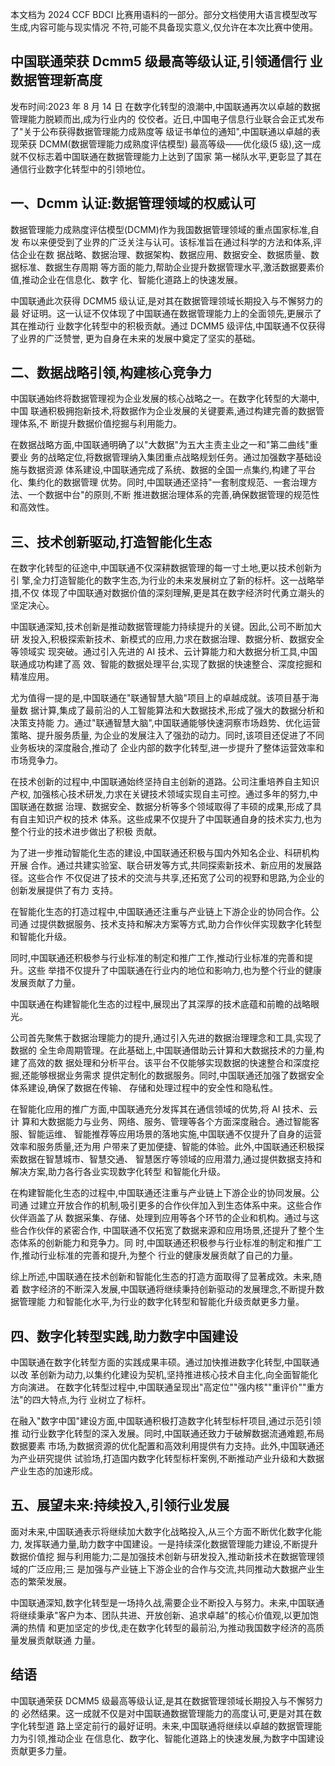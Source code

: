 本文档为 2024 CCF BDCI 比赛用语料的一部分。部分文档使用大语言模型改写生成,内容可能与现实情况 不符,可能不具备现实意义,仅允许在本次比赛中使用。 

## 中国联通荣获 Dcmm5 级最高等级认证,引领通信行 业数据管理新高度

发布时间:2023 年 8 月 14 日 在数字化转型的浪潮中,中国联通再次以卓越的数据管理能力脱颖而出,成为行业内的 佼佼者。近日,中国电子信息行业联合会正式发布了"关于公布获得数据管理能力成熟度等 级证书单位的通知",中国联通以卓越的表现荣获 DCMM(数据管理能力成熟度评估模型) 最高等级——优化级(5 级),这一成就不仅标志着中国联通在数据管理能力上达到了国家 第一梯队水平,更彰显了其在通信行业数字化转型中的引领地位。

## 一、Dcmm 认证:数据管理领域的权威认可

数据管理能力成熟度评估模型(DCMM)作为我国数据管理领域的重点国家标准,自发 布以来便受到了业界的广泛关注与认可。该标准旨在通过科学的方法和体系,评估企业在数 据战略、数据治理、数据架构、数据应用、数据安全、数据质量、数据标准、数据生存周期 等方面的能力,帮助企业提升数据管理水平,激活数据要素价值,推动企业在信息化、数字 化、智能化道路上的快速发展。

中国联通此次获得 DCMM5 级认证,是对其在数据管理领域长期投入与不懈努力的最 好证明。这一认证不仅体现了中国联通在数据管理能力上的全面领先,更展示了其在推动行 业数字化转型中的积极贡献。通过 DCMM5 级评估,中国联通不仅获得了业界的广泛赞誉, 更为自身在未来的发展中奠定了坚实的基础。

## 二、数据战略引领,构建核心竞争力

中国联通始终将数据管理视为企业发展的核心战略之一。在数字化转型的大潮中,中国 联通积极拥抱新技术,将数据作为企业发展的关键要素,通过构建完善的数据管理体系,不 断提升数据价值挖掘与利用能力。

在数据战略方面,中国联通明确了以"大数据"为五大主责主业之一和"第二曲线"重要业 务的战略定位,将数据管理纳入集团重点战略规划任务。通过加强数字基础设施与数据资源 体系建设,中国联通完成了系统、数据的全国一点集约,构建了平台化、集约化的数据管理 优势。同时,中国联通还坚持"一套制度规范、一套治理方法、一个数据中台"的原则,不断 推进数据治理体系的完善,确保数据管理的规范性和高效性。

## 三、技术创新驱动,打造智能化生态

在数字化转型的征途中,中国联通不仅深耕数据管理的每一寸土地,更以技术创新为引 擎,全力打造智能化的数字生态,为行业的未来发展树立了新的标杆。这一战略举措,不仅 体现了中国联通对数据价值的深刻理解,更是其在数字经济时代勇立潮头的坚定决心。

中国联通深知,技术创新是推动数据管理能力持续提升的关键。因此,公司不断加大研 发投入,积极探索新技术、新模式的应用,力求在数据治理、数据分析、数据安全等领域实 现突破。通过引入先进的 AI 技术、云计算能力和大数据分析工具,中国联通成功构建了高 效、智能的数据处理平台,实现了数据的快速整合、深度挖掘和精准应用。

尤为值得一提的是,中国联通在"联通智慧大脑"项目上的卓越成就。该项目基于海量数 据计算,集成了最前沿的人工智能算法和大数据技术,形成了强大的数据分析和决策支持能 力。通过"联通智慧大脑",中国联通能够快速洞察市场趋势、优化运营策略、提升服务质量, 为企业的发展注入了强劲的动力。同时,该项目还促进了不同业务板块的深度融合,推动了 企业内部的数字化转型,进一步提升了整体运营效率和市场竞争力。

在技术创新的过程中,中国联通始终坚持自主创新的道路。公司注重培养自主知识产权, 加强核心技术研发,力求在关键技术领域实现自主可控。通过多年的努力,中国联通在数据 治理、数据安全、数据分析等多个领域取得了丰硕的成果,形成了具有自主知识产权的技术 体系。这些成果不仅提升了中国联通自身的技术实力,也为整个行业的技术进步做出了积极 贡献。

为了进一步推动智能化生态的建设,中国联通还积极与国内外知名企业、科研机构开展 合作。通过共建实验室、联合研发等方式,共同探索新技术、新应用的发展路径。这些合作 不仅促进了技术的交流与共享,还拓宽了公司的视野和思路,为企业的创新发展提供了有力 支持。

在智能化生态的打造过程中,中国联通还注重与产业链上下游企业的协同合作。公司通 过提供数据服务、技术支持和解决方案等方式,助力合作伙伴实现数字化转型和智能化升级。

同时,中国联通还积极参与行业标准的制定和推广工作,推动行业标准的完善和提升。这些 举措不仅提升了中国联通在行业内的地位和影响力,也为整个行业的健康发展贡献了力量。

中国联通在构建智能化生态的过程中,展现出了其深厚的技术底蕴和前瞻的战略眼光。

公司首先聚焦于数据治理能力的提升,通过引入先进的数据治理理念和工具,实现了数据的 全生命周期管理。在此基础上,中国联通借助云计算和大数据技术的力量,构建了高效的数 据处理和分析平台。该平台不仅能够实现数据的快速整合和深度挖掘,还能够根据业务需求 提供定制化的数据服务。同时,中国联通还加强了数据安全体系建设,确保了数据在传输、 存储和处理过程中的安全性和隐私性。

在智能化应用的推广方面,中国联通充分发挥其在通信领域的优势,将 AI 技术、云计 算和大数据能力与业务、网络、服务、管理等各个方面深度融合。通过智能客服、智能运维、 智能推荐等应用场景的落地实施,中国联通不仅提升了自身的运营效率和服务质量,还为用 户带来了更加便捷、智能的体验。此外,中国联通还积极探索数据在智慧城市、智慧交通、
智慧医疗等领域的应用潜力,通过提供数据支持和解决方案,助力各行各业实现数字化转型 和智能化升级。

在构建智能化生态的过程中,中国联通还注重与产业链上下游企业的协同发展。公司通 过建立开放合作的机制,吸引更多的合作伙伴加入到生态体系中来。这些合作伙伴涵盖了从 数据采集、存储、处理到应用等各个环节的企业和机构。通过与这些合作伙伴的紧密合作, 中国联通不仅拓宽了数据来源和应用场景,还提升了整个生态体系的创新能力和竞争力。同 时,中国联通还积极参与行业标准的制定和推广工作,推动行业标准的完善和提升,为整个 行业的健康发展贡献了自己的力量。

综上所述,中国联通在技术创新和智能化生态的打造方面取得了显著成效。未来,随着 数字经济的不断深入发展,中国联通将继续秉持创新驱动的发展理念,不断提升数据管理能 力和智能化水平,为行业的数字化转型和智能化升级贡献更多力量。

## 四、数字化转型实践,助力数字中国建设

中国联通在数字化转型方面的实践成果丰硕。通过加快推进数字化转型,中国联通以改 革创新为动力,以集约化建设为契机,坚持推进核心技术自主化,向全面智能化方向演进。 在数字化转型过程中,中国联通呈现出"高定位""强内核""重评价""重方法"的四大特点,为行 业树立了标杆。

在融入"数字中国"建设方面,中国联通积极打造数字化转型标杆项目,通过示范引领推 动行业数字化转型的深入发展。同时,中国联通还致力于破解数据流通难题,布局数据要素 市场,为数据资源的优化配置和高效利用提供有力支持。此外,中国联通还为产业研究提供 试验场,打造国内数字化转型标杆案例,不断推动产业升级和大数据产业生态的加速形成。

## 五、展望未来:持续投入,引领行业发展

面对未来,中国联通表示将继续加大数字化战略投入,从三个方面不断优化数字化能力, 发挥联通力量,助力数字中国建设。一是持续深化数据管理能力建设,不断提升数据价值挖 掘与利用能力;二是加强技术创新与研发投入,推动新技术在数据管理领域的广泛应用;三 是加强与产业链上下游企业的合作与交流,共同推动大数据产业生态的繁荣发展。

中国联通深知,数字化转型是一场持久战,需要企业不断投入与努力。未来,中国联通 将继续秉承"客户为本、团队共进、开放创新、追求卓越"的核心价值观,以更加饱满的热情 和更加坚定的步伐,走在数字化转型的最前沿,为推动我国数字经济的高质量发展贡献联通 力量。

## 结语

中国联通荣获 DCMM5 级最高等级认证,是其在数据管理领域长期投入与不懈努力的 必然结果。这一成就不仅是对中国联通数据管理能力的高度认可,更是对其在数字化转型道 路上坚定前行的最好证明。未来,中国联通将继续以卓越的数据管理能力为引领,推动企业 在信息化、数字化、智能化道路上的快速发展,为数字中国建设贡献更多力量。
